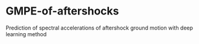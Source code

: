 # GMPE-of-aftershocks
Prediction of spectral accelerations of aftershock ground motion with deep learning method
